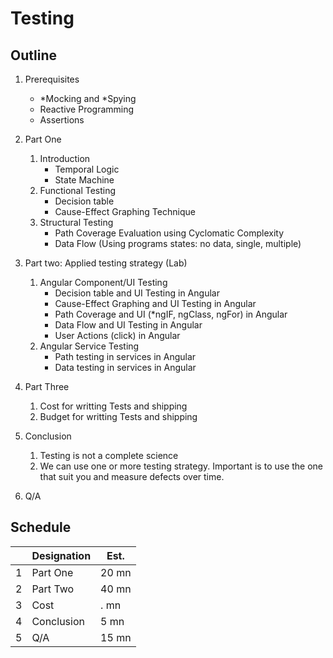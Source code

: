 # Testing

## Outline

1. Prerequisites
    * *Mocking and *Spying
    * Reactive Programming
    * Assertions

1. Part One
    1. Introduction
        * Temporal Logic
        * State Machine
    1. Functional Testing
        * Decision table
        * Cause-Effect Graphing Technique
    1. Structural Testing
        * Path Coverage Evaluation using Cyclomatic Complexity
        * Data Flow (Using programs states: no data, single, multiple)
1. Part two: Applied testing strategy (Lab)
    1. Angular Component/UI Testing
        * Decision table and UI Testing in Angular
        * Cause-Effect Graphing and UI Testing in Angular
        * Path Coverage and UI (*ngIF, ngClass, ngFor) in Angular
        * Data Flow and UI Testing in Angular
        * User Actions (click) in Angular
    1. Angular Service Testing
        * Path testing in services in Angular
        * Data testing in services in Angular
1. Part Three
    1. Cost for writting Tests and shipping
    1. Budget for writting Tests and shipping
1. Conclusion
    1. Testing is not a complete science
    1. We can use one or more testing strategy. Important is to use the one that suit you and measure defects over time.
1. Q/A

## Schedule

|      | Designation | Est.|
|----- | ----------- | ----|
|  1   | Part One    | 20 mn|
|  2   | Part Two    | 40 mn|
|  3   | Cost        | . mn|
|  4   | Conclusion  | 5 mn |
|  5   | Q/A         | 15 mn|
